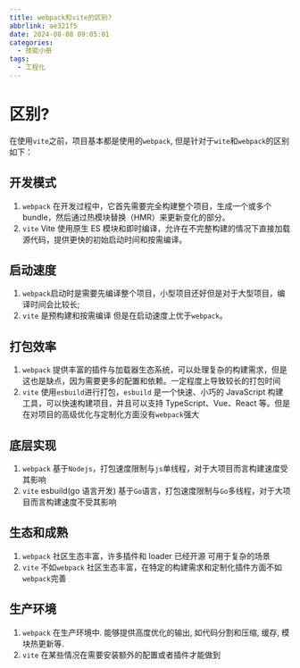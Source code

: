 ```yaml
---
title: webpack和vite的区别?
abbrlink: ae321f5
date: 2024-08-08 09:05:01
categories:
  - 技能小册
tags:
  - 工程化
---
```


# 区别?

在使用`vite`之前，项目基本都是使用的`webpack`, 但是针对于`wite`和`webpack`的区别如下：

## 开发模式

1. `webpack` 在开发过程中，它首先需要完全构建整个项目，生成一个或多个 bundle，然后通过热模块替换（HMR）来更新变化的部分。
2. `vite` Vite 使用原生 ES 模块和即时编译，允许在不完整构建的情况下直接加载源代码，提供更快的初始启动时间和按需编译。

## 启动速度

1. `webpack`启动时是需要先编译整个项目，小型项目还好但是对于大型项目，编译时间会比较长;
2. `vite` 是预构建和按需编译 但是在启动速度上优于`webpack`。

## 打包效率

1. `webpack` 提供丰富的插件与加载器生态系统，可以处理复杂的构建需求，但是这也是缺点，因为需要更多的配置和依赖。一定程度上导致较长的打包时间
2. `vite` 使用`esbuild`进行打包，`esbuild` 是一个快速、小巧的 JavaScript 构建工具，可以快速构建项目，并且可以支持 TypeScript、Vue、React 等。但是在对项目的高级优化与定制化方面没有`webpack`强大

## 底层实现

1. `webpack` 基于`Nodejs`，打包速度限制与`js`单线程，对于大项目而言构建速度受其影响
2. `vite` esbuild(go 语言开发) 基于`Go`语言，打包速度限制与`Go`多线程，对于大项目而言构建速度不受其影响

## 生态和成熟

1. `webpack` 社区生态丰富，许多插件和 loader 已经开源 可用于复杂的场景
2. `vite` 不如`webpack` 社区生态丰富，在特定的构建需求和定制化插件方面不如`webpack`完善

## 生产环境

1. `webpack` 在生产环境中. 能够提供高度优化的输出, 如代码分割和压缩, 缓存, 模块热更新等.
2. `vite` 在某些情况在需要安装额外的配置或者插件才能做到
